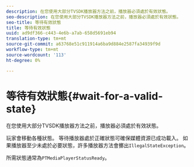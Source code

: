 ```yaml
---
description: 在您使用大部分TVSDK播放器方法之前，播放器必須處於有效狀態。
seo-description: 在您使用大部分TVSDK播放器方法之前，播放器必須處於有效狀態。
seo-title: 等待有效狀態
title: 等待有效狀態
uuid: ad9df366-c443-4e6b-a7ab-658d5691eb94
translation-type: tm+mt
source-git-commit: a63768e51c911914a6ba9d884e2587fa34939f9d
workflow-type: tm+mt
source-wordcount: '113'
ht-degree: 0%

---
```



# 等待有效狀態{#wait-for-a-valid-state}

在您使用大部分TVSDK播放器方法之前，播放器必須處於有效狀態。

玩家會移動各種狀態。 等待播放器處於正確狀態可確保媒體資源已成功載入。 如果播放器至少未處於必要狀態，許多播放器方法會擲出`IllegalStateException`。

所需狀態通常為`PTMediaPlayerStatusReady`。